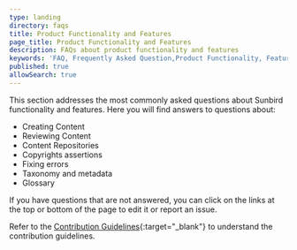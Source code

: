 ```yaml
---
type: landing
directory: faqs
title: Product Functionality and Features
page_title: Product Functionality and Features
description: FAQs about product functionality and features
keywords: 'FAQ, Frequently Asked Question,Product Functionality, Features'
published: true
allowSearch: true
---
```


This section addresses the most commonly asked questions about Sunbird functionality and features. Here you will find answers to questions about:

+ Creating Content
+ Reviewing Content
+ Content Repositories
+ Copyrights assertions
+ Fixing errors
+ Taxonomy and metadata
+ Glossary

If you have questions that are not answered, you can click on the links at the top or bottom of the page to edit it or report an issue.

Refer to the [Contribution Guidelines](docs/contributions/contribution_guidelines){:target="_blank"} to understand the contribution guidelines.  
